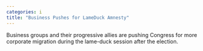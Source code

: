```yaml
---
categories: i
title: "Business Pushes for LameDuck Amnesty"
---
```

Business groups and their progressive allies are pushing Congress for more corporate migration during the lame-duck session after the election.